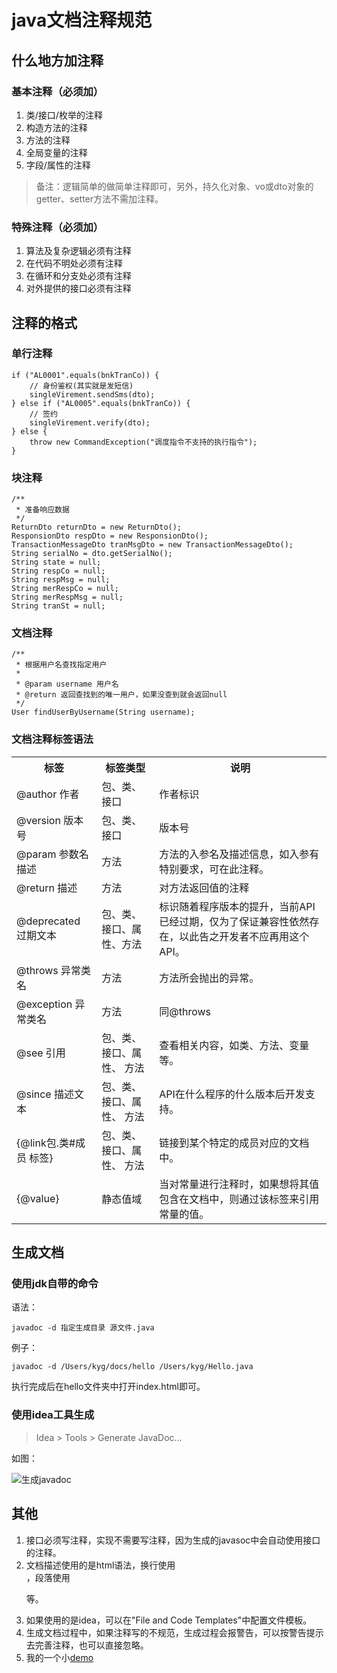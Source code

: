 # java文档注释规范

## 什么地方加注释
### 基本注释（必须加）
1. 类/接口/枚举的注释
2. 构造方法的注释
3. 方法的注释
4. 全局变量的注释
5. 字段/属性的注释

> 备注：逻辑简单的做简单注释即可，另外，持久化对象、vo或dto对象的getter、setter方法不需加注释。

### 特殊注释（必须加）
1. 算法及复杂逻辑必须有注释
2. 在代码不明处必须有注释
3. 在循环和分支处必须有注释
4. 对外提供的接口必须有注释

## 注释的格式
### 单行注释
```
if ("AL0001".equals(bnkTranCo)) {
    // 身份鉴权(其实就是发短信)
    singleVirement.sendSms(dto);
} else if ("AL0005".equals(bnkTranCo)) {
    // 签约
    singleVirement.verify(dto);
} else {
    throw new CommandException("调度指令不支持的执行指令");
}
```

### 块注释
```
/**
 * 准备响应数据
 */
ReturnDto returnDto = new ReturnDto();
ResponsionDto respDto = new ResponsionDto();
TransactionMessageDto tranMsgDto = new TransactionMessageDto();
String serialNo = dto.getSerialNo();
String state = null;
String respCo = null;
String respMsg = null;
String merRespCo = null;
String merRespMsg = null;
String tranSt = null;
```

### 文档注释
```
/**
 * 根据用户名查找指定用户
 *
 * @param username 用户名
 * @return 返回查找到的唯一用户，如果没查到就会返回null
 */
User findUserByUsername(String username);
```

### 文档注释标签语法
<table>
    <tr>
        <th>标签</th>
        <th>标签类型</th>
        <th>说明</th>
    </tr>
    <tr>
        <td>@author 作者</td>
        <td>包、类、接口</td>
        <td>作者标识</td>
    </tr>
    <tr>
        <td>@version 版本号</td>
        <td>包、类、接口</td>
        <td>版本号</td>
    </tr>
    <tr>
        <td>@param 参数名 描述</td>
        <td>方法</td>
        <td>方法的入参名及描述信息，如入参有特别要求，可在此注释。</td>
    </tr>
    <tr>
        <td>@return 描述</td>
        <td>方法</td>
        <td>对方法返回值的注释</td>
    </tr>
    <tr>
        <td>@deprecated 过期文本</td>
        <td>包、类、接口、属性、方法</td>
        <td>标识随着程序版本的提升，当前API已经过期，仅为了保证兼容性依然存在，以此告之开发者不应再用这个API。</td>
    </tr>
    <tr>
        <td>@throws 异常类名</td>
        <td>方法</td>
        <td>方法所会抛出的异常。</td>
    </tr>
    <tr>
        <td>@exception 异常类名</td>
        <td>方法</td>
        <td>同@throws</td>
    </tr>
    <tr>
        <td>@see 引用</td>
        <td>包、类、接口、属性、 方法</td>
        <td>查看相关内容，如类、方法、变量等。</td>
    </tr>
    <tr>
        <td>@since 描述文本</td>
        <td>包、类、接口、属性、 方法</td>
        <td>API在什么程序的什么版本后开发支持。</td>
    </tr>
    <tr>
        <td>{@link包.类#成员 标签}</td>
        <td>包、类、接口、属性、 方法</td>
        <td>链接到某个特定的成员对应的文档中。</td>
    </tr>
    <tr>
        <td>{@value}</td>
        <td>静态值域</td>
        <td>当对常量进行注释时，如果想将其值包含在文档中，则通过该标签来引用常量的值。</td>
    </tr>
</table>

## 生成文档
### 使用jdk自带的命令
语法：

```
javadoc -d 指定生成目录 源文件.java 
```

例子：

```
javadoc -d /Users/kyg/docs/hello /Users/kyg/Hello.java
```

执行完成后在hello文件夹中打开index.html即可。

### 使用idea工具生成
> Idea > Tools > Generate JavaDoc...

如图：

![生成javadoc](https://kangyonggan.com/upload/javadoc.png)

## 其他
1. 接口必须写注释，实现不需要写注释，因为生成的javasoc中会自动使用接口的注释。
2. 文档描述使用的是html语法，换行使用<br>，段落使用<p>等。
3. 如果使用的是idea，可以在"File and Code Templates"中配置文件模板。
4. 生成文档过程中，如果注释写的不规范，生成过程会报警告，可以按警告提示去完善注释，也可以直接忽略。
5. 我的一个小[demo](https://github.com/kangyonggan/javadoc.git)


